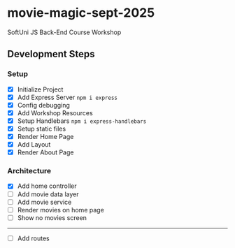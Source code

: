 # movie-magic-sept-2025
SoftUni JS Back-End Course Workshop

## Development Steps

### Setup
 - [x] Initialize Project
 - [x] Add Express Server `npm i express`
 - [x] Config debugging
 - [x] Add Workshop Resources
 - [x] Setup Handlebars `npm i express-handlebars`
 - [x] Setup static files
 - [x] Render Home Page
 - [x] Add Layout
 - [x] Render About Page
### Architecture
 - [x] Add home controller
 - [ ] Add movie data layer
 - [ ] Add movie service
 - [ ] Render movies on home page
 - [ ] Show no movies screen
---
 - [ ] Add routes


